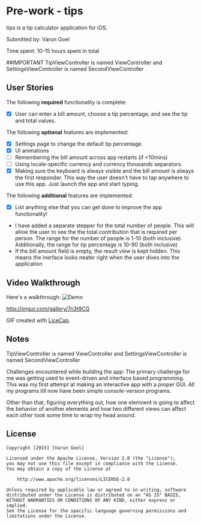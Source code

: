 # Pre-work - tips

tips is a tip calculator application for iOS.

Submitted by: Varun Goel

Time spent: 10-15 hours spent in total

##IMPORTANT
TipViewController is named ViewController and SettingsViewController is named SecondViewController

## User Stories

The following **required** functionality is complete:

* [x] User can enter a bill amount, choose a tip percentage, and see the tip and total values.

The following **optional** features are implemented:
* [x] Settings page to change the default tip percentage.
* [x] UI animations
* [ ] Remembering the bill amount across app restarts (if <10mins)
* [ ] Using locale-specific currency and currency thousands separators.
* [x] Making sure the keyboard is always visible and the bill amount is always the first responder. This way the user doesn't have to tap anywhere to use this app. Just launch the app and start typing.

The following **additional** features are implemented:

- [x] List anything else that you can get done to improve the app functionality!
- I have added a separate stepper for the total number of people. This will allow the user to see the the total contribution that is required per person. The range for the number of people is 1-10 (both inclusive). Additionally, the range for tip percentage is 10-90 (both inclusive)
- If the bill amount field is empty, the result view is kept hidden. This means the inerface looks neater right when the user dives into the application

## Video Walkthrough 

Here's a walkthrough:
![Demo](http://i.imgur.com/7n3t9CG.gif)

<a>http://imgur.com/gallery/7n3t9CG</a>

GIF created with [LiceCap](http://www.cockos.com/licecap/).

## Notes

TipViewController is named ViewController and SettingsViewController is named SecondViewController

Challenges encountered while building the app:
The primary challenge for me was getting used to event-driven and interface based programming. This was my first attempt at making an interactive app with a proper GUI. All my programs till now have been simple console-version programs. 

Other than that, figuring everything out, how one elemnent is going to affect the behavior of another elements and how two different views can affect each other took some time to wrap my head around.

## License

    Copyright [2015] [Varun Goel]

    Licensed under the Apache License, Version 2.0 (the "License");
    you may not use this file except in compliance with the License.
    You may obtain a copy of the License at

        http://www.apache.org/licenses/LICENSE-2.0

    Unless required by applicable law or agreed to in writing, software
    distributed under the License is distributed on an "AS IS" BASIS,
    WITHOUT WARRANTIES OR CONDITIONS OF ANY KIND, either express or implied.
    See the License for the specific language governing permissions and
    limitations under the License.
